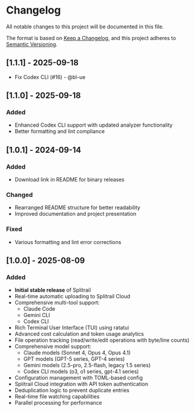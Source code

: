 # Changelog

All notable changes to this project will be documented in this file.

The format is based on [Keep a Changelog](https://keepachangelog.com/en/1.0.0/),
and this project adheres to [Semantic Versioning](https://semver.org/spec/v2.0.0.html).

## [1.1.1] - 2025-09-18

- Fix Codex CLI (#16) - @bl-ue

## [1.1.0] - 2025-09-18

### Added
- Enhanced Codex CLI support with updated analyzer functionality
- Better formatting and lint compliance

## [1.0.1] - 2024-09-14

### Added
- Download link in README for binary releases

### Changed
- Rearranged README structure for better readability
- Improved documentation and project presentation

### Fixed
- Various formatting and lint error corrections

## [1.0.0] - 2025-08-09

### Added

- **Initial stable release** of Splitrail
- Real-time automatic uploading to Splitrail Cloud
- Comprehensive multi-tool support:
  - Claude Code
  - Gemini CLI
  - Codex CLI
- Rich Terminal User Interface (TUI) using ratatui
- Advanced cost calculation and token usage analytics
- File operation tracking (read/write/edit operations with byte/line counts)
- Comprehensive model support:
  - Claude models (Sonnet 4, Opus 4, Opus 4.1)
  - GPT models (GPT-5 series, GPT-4 series)
  - Gemini models (2.5-pro, 2.5-flash, legacy 1.5 series)
  - Codex CLI models (o3, o1 series, gpt-4.1 series)
- Configuration management with TOML-based config
- Splitrail Cloud integration with API token authentication
- Deduplication logic to prevent duplicate entries
- Real-time file watching capabilities
- Parallel processing for performance
